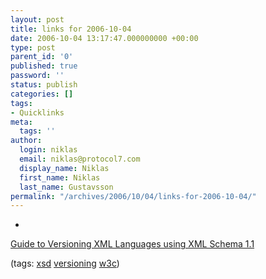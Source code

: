 ```yaml
---
layout: post
title: links for 2006-10-04
date: 2006-10-04 13:17:47.000000000 +00:00
type: post
parent_id: '0'
published: true
password: ''
status: publish
categories: []
tags:
- Quicklinks
meta:
  tags: ''
author:
  login: niklas
  email: niklas@protocol7.com
  display_name: Niklas
  first_name: Niklas
  last_name: Gustavsson
permalink: "/archives/2006/10/04/links-for-2006-10-04/"
---
```

- 
[Guide to Versioning XML Languages using XML Schema 1.1](http://www.w3.org/TR/xmlschema-guide2versioning/)

(tags: [xsd](http://del.icio.us/protocol7/xsd) [versioning](http://del.icio.us/protocol7/versioning) [w3c](http://del.icio.us/protocol7/w3c))

